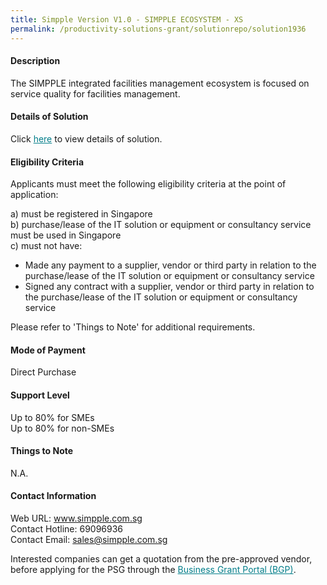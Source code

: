 ```yaml
---
title: Simpple Version V1.0 - SIMPPLE ECOSYSTEM - XS
permalink: /productivity-solutions-grant/solutionrepo/solution1936
---
```


#### Description

The SIMPPLE integrated facilities management ecosystem is focused on service quality for facilities management.

#### Details of Solution

Click <a href='https://govassist.gobusiness.gov.sg/images/psg/IFSC_20200145_Desensitised_Annex_3_Part_1.pdf' style='color:#037e8a'>here</a> to view details of solution.

#### Eligibility Criteria

Applicants must meet the following eligibility criteria at the point of application:

a) must be registered in Singapore <br>
b) purchase/lease of the IT solution or equipment or consultancy service must be used in Singapore <br>
c) must not have:
- Made any payment to a supplier, vendor or third party in relation to the purchase/lease of the IT solution or equipment or consultancy service
- Signed any contract with a supplier, vendor or third party in relation to the purchase/lease of the IT solution or equipment or consultancy service

Please refer to 'Things to Note' for additional requirements.

#### Mode of Payment
Direct Purchase

#### Support Level
Up to 80% for SMEs <br>
Up to 80% for non-SMEs

#### Things to Note
N.A.

#### Contact Information
Web URL: www.simpple.com.sg <br>Contact Hotline: 69096936 <br>Contact Email: sales@simpple.com.sg <br>

Interested companies can get a quotation from the pre-approved vendor, before applying for the PSG through the <a target='_blank' style='color:#037e8a' href='https://www.businessgrants.gov.sg/'>Business Grant Portal (BGP)</a>.
